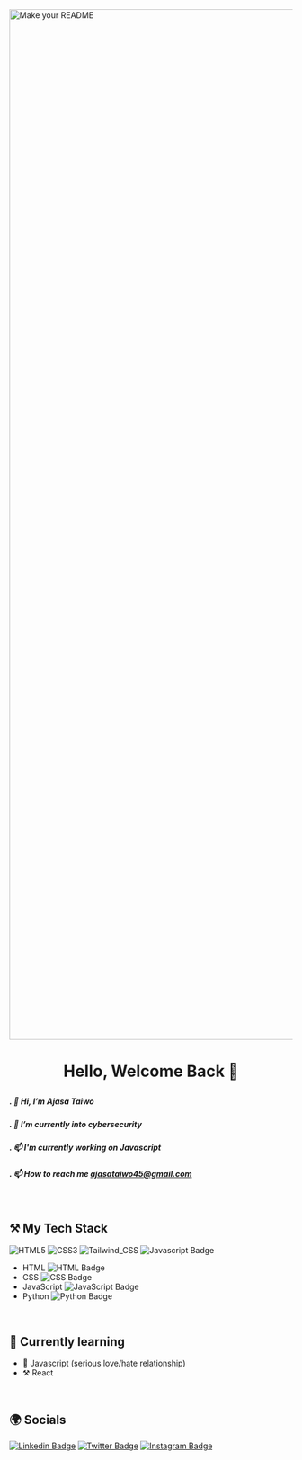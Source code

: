  <img width="1834" alt="Make your README" src="https://github.com/taiwoajasa245/taiwoajasa245/assets/68128807/4865d6aa-4669-43c1-9cf1-5591098c85df">

# <p align="center">Hello, Welcome Back 👋</p>

<p align="center">

##### . 👋 Hi, I’m Ajasa Taiwo
##### . 🌱 I’m currently into cybersecurity 
##### . 📫 I'm currently working on Javascript
##### . 📫 How to reach me ajasataiwo45@gmail.com
<br />
</p>


## ⚒ My Tech Stack

<!---this will be updated as time goes on ---> 

![HTML5](https://img.shields.io/badge/html5-%23E34F26.svg?style=for-the-badge&logo=html5&logoColor=white)
![CSS3](https://img.shields.io/badge/css3-%231572B6.svg?style=for-the-badge&logo=css3&logoColor=white)
![Tailwind_CSS](https://img.shields.io/badge/Tailwind_CSS-38B2AC?style=for-the-badge&logo=tailwind-css&logoColor=white)
![Javascript Badge](https://img.shields.io/badge/-Javascript-F0DB4F?style=for-the-badge&labelColor=F0DB4F&logo=javascript&logoColor=black) 


- HTML ![HTML Badge](https://img.shields.io/badge/HTML-Intermediate-orange)
- CSS     ![CSS Badge](https://img.shields.io/badge/CSS-Intermediate-blue)
- JavaScript ![JavaScript Badge](https://img.shields.io/badge/JavaScript-Intermediate-yellow)
- Python ![Python Badge](https://img.shields.io/badge/Python-Beginner-brightgreen)

<br /> 



<!--- i will make sure this is  updated as time goes on ---> 

## 🏫 Currently learning

- 🌱 Javascript (serious love/hate relationship)
- ⚒  React 

<br /> 

## 🌍 Socials 
[![Linkedin Badge](https://img.shields.io/badge/-AjasaTaiwo.-0e76a8?style=flat&labelColor=0e76a8&logo=linkedin&logoColor=white)](https://www.linkedin.com/in/ajasa-taiwo)
[![Twitter Badge](https://img.shields.io/badge/-TechWithTaiwo-1ca0f1?style=flat&labelColor=1ca0f1&logo=twitter&logoColor=white)](https://twitter.com/Tech_With_Taiwo?t=tiuYVo83i_izIUU0TOJkjA&s=09) 
[![Instagram Badge](https://img.shields.io/badge/-Taiwo-e84393?style=flat&labelColor=e84393&logo=instagram&logoColor=white)](https://instagram.com/tech_with_tee?igshid=ZDc4ODBmNjlmNQ==) 





<!--
**taiwoajasa245/taiwoajasa245** is a ✨ _special_ ✨ repository because its `README.md` (this file) appears on your GitHub profile.

Here are some ideas to get you started:

- 🔭 I’m currently working on ... 
- 🌱 I’m currently learning ...
- 👯 I’m looking to collaborate on ...
- 🤔 I’m looking for help with ... ( if you are currently reading this i looking for help in every aspect of my life ) 
- 💬 Ask me about ... ( anything i will guild you only if you are reading this )
- 📫 How to reach me: ...
- 😄 Pronouns: ...
- ⚡ Fun fact: ...
-->
